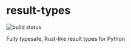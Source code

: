 # result-types
![build status](https://gitlab.com/mplanchard/result-types/badges/master/pipeline.svg)

Fully typesafe, Rust-like result types for Python
